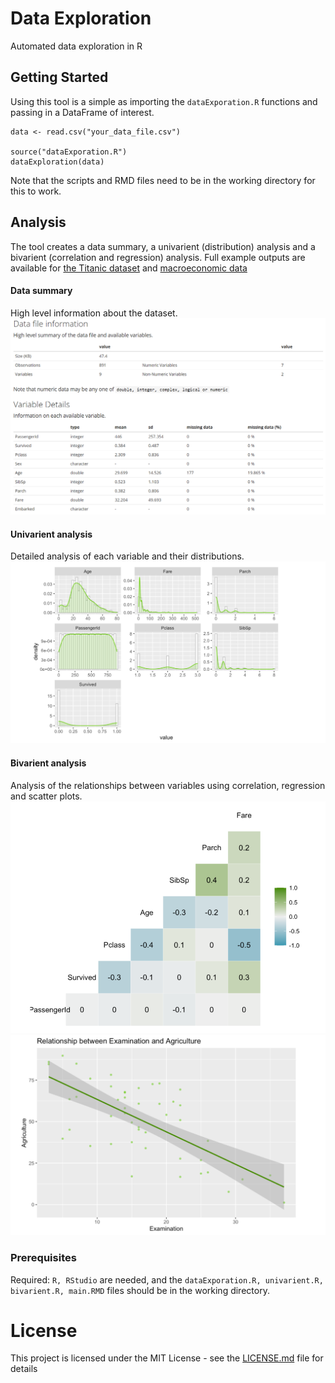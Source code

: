# Data Exploration
Automated data exploration in R

## Getting Started

Using this tool is a simple as importing the ```dataExporation.R``` functions and passing in a DataFrame of interest.

```
data <- read.csv("your_data_file.csv")

source("dataExporation.R")
dataExploration(data)
```

Note that the scripts and RMD files need to be in the working directory for this to work.

## Analysis

The tool creates a data summary, a univarient (distribution) analysis and a bivarient (correlation and regression) analysis. Full example outputs are available for [the Titanic dataset](http://www.grantholtes.com/Titanic.html?) and [macroeconomic data](http://www.grantholtes.com/Swiss.html?)

#### Data summary
High level information about the dataset.
![UniVar Summary](https://github.com/Gholtes/dataExploration/blob/master/images/highLevel.PNG)

#### Univarient analysis
Detailed analysis of each variable and their distributions.
![UniVar Summary](https://github.com/Gholtes/dataExploration/blob/master/images/uniVar.PNG)

#### Bivarient analysis
Analysis of the relationships between variables using correlation, regression and scatter plots.
![UniVar Summary](https://github.com/Gholtes/dataExploration/blob/master/images/biVar1.PNG)
![UniVar Summary](https://github.com/Gholtes/dataExploration/blob/master/images/biVar2.PNG)

### Prerequisites

Required: ```R, RStudio``` are needed, and the ```dataExporation.R, univarient.R, bivarient.R, main.RMD``` files should be in the working directory.


# License

This project is licensed under the MIT License - see the [LICENSE.md](LICENSE.md) file for details
